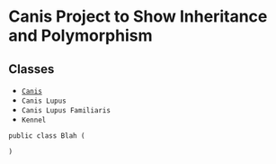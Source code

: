 # Canis Project to Show Inheritance and Polymorphism

## Classes

* [`Canis`](src/edu/cnm/deepdive/taxonomy/Canis.java)
* `Canis Lupus`
* `Canis Lupus Familiaris`
* `Kennel`

```
public class Blah (

)
```
